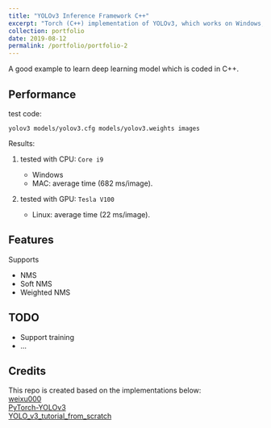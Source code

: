 ```yaml
---
title: "YOLOv3 Inference Framework C++"
excerpt: "Torch (C++) implementation of YOLOv3, which works on Windows, Mac, Linux.<br/><img src='/images/yolo_arch1.png'>"
collection: portfolio
date: 2019-08-12
permalink: /portfolio/portfolio-2
---
```


A good example to learn deep learning model which is coded in C++.

## Performance
test code:
```
yolov3 models/yolov3.cfg models/yolov3.weights images
```

Results:

1. tested with CPU: `Core i9`
    - Windows
    - MAC: average time (682 ms/image).
    
2. tested with GPU: `Tesla V100`
    - Linux: average time (22 ms/image).


## Features
Supports  
- NMS
- Soft NMS
- Weighted NMS

## TODO
- Support training
- ...



## Credits

This repo is created based on the implementations below:  
[weixu000](https://github.com/weixu000/libtorch-yolov3-deepsort)  
[PyTorch-YOLOv3](https://github.com/eriklindernoren/PyTorch-YOLOv3)  
[YOLO_v3_tutorial_from_scratch](https://github.com/ayooshkathuria/YOLO_v3_tutorial_from_scratch)
